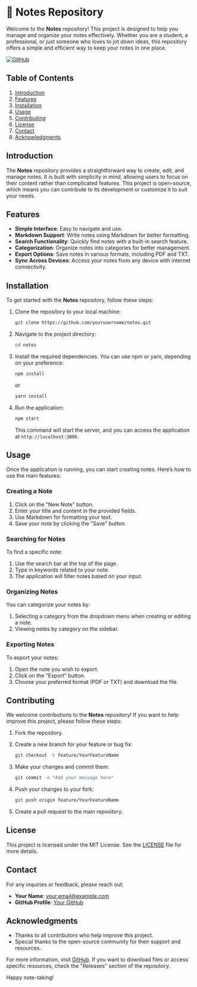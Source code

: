 # 📝 Notes Repository

Welcome to the **Notes** repository! This project is designed to help you manage and organize your notes effectively. Whether you are a student, a professional, or just someone who loves to jot down ideas, this repository offers a simple and efficient way to keep your notes in one place.

[![GitHub](https://img.shields.io/badge/Visit_GitHub-Notes-blue)](https://github.com)

## Table of Contents

1. [Introduction](#introduction)
2. [Features](#features)
3. [Installation](#installation)
4. [Usage](#usage)
5. [Contributing](#contributing)
6. [License](#license)
7. [Contact](#contact)
8. [Acknowledgments](#acknowledgments)

## Introduction

The **Notes** repository provides a straightforward way to create, edit, and manage notes. It is built with simplicity in mind, allowing users to focus on their content rather than complicated features. This project is open-source, which means you can contribute to its development or customize it to suit your needs.

## Features

- **Simple Interface**: Easy to navigate and use.
- **Markdown Support**: Write notes using Markdown for better formatting.
- **Search Functionality**: Quickly find notes with a built-in search feature.
- **Categorization**: Organize notes into categories for better management.
- **Export Options**: Save notes in various formats, including PDF and TXT.
- **Sync Across Devices**: Access your notes from any device with internet connectivity.

## Installation

To get started with the **Notes** repository, follow these steps:

1. Clone the repository to your local machine:

   ```bash
   git clone https://github.com/yourusername/notes.git
   ```

2. Navigate to the project directory:

   ```bash
   cd notes
   ```

3. Install the required dependencies. You can use npm or yarn, depending on your preference:

   ```bash
   npm install
   ```

   or

   ```bash
   yarn install
   ```

4. Run the application:

   ```bash
   npm start
   ```

   This command will start the server, and you can access the application at `http://localhost:3000`.

## Usage

Once the application is running, you can start creating notes. Here’s how to use the main features:

### Creating a Note

1. Click on the "New Note" button.
2. Enter your title and content in the provided fields.
3. Use Markdown for formatting your text.
4. Save your note by clicking the "Save" button.

### Searching for Notes

To find a specific note:

1. Use the search bar at the top of the page.
2. Type in keywords related to your note.
3. The application will filter notes based on your input.

### Organizing Notes

You can categorize your notes by:

1. Selecting a category from the dropdown menu when creating or editing a note.
2. Viewing notes by category on the sidebar.

### Exporting Notes

To export your notes:

1. Open the note you wish to export.
2. Click on the "Export" button.
3. Choose your preferred format (PDF or TXT) and download the file.

## Contributing

We welcome contributions to the **Notes** repository! If you want to help improve this project, please follow these steps:

1. Fork the repository.
2. Create a new branch for your feature or bug fix:

   ```bash
   git checkout -b feature/YourFeatureName
   ```

3. Make your changes and commit them:

   ```bash
   git commit -m "Add your message here"
   ```

4. Push your changes to your fork:

   ```bash
   git push origin feature/YourFeatureName
   ```

5. Create a pull request to the main repository.

## License

This project is licensed under the MIT License. See the [LICENSE](LICENSE) file for more details.

## Contact

For any inquiries or feedback, please reach out:

- **Your Name**: [your.email@example.com](mailto:your.email@example.com)
- **GitHub Profile**: [Your GitHub](https://github.com/yourusername)

## Acknowledgments

- Thanks to all contributors who help improve this project.
- Special thanks to the open-source community for their support and resources.

For more information, visit [GitHub](https://github.com). If you want to download files or access specific resources, check the "Releases" section of the repository.

Happy note-taking!